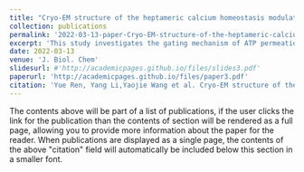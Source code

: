 ```yaml
---
title: "Cryo-EM structure of the heptameric calcium homeostasis modulator 1 channel."
collection: publications
permalink: '2022-03-13-paper-Cryo-EM-structure-of-the-heptameric-calcium-homeostasis-modulator-1-channel' #'https://www.jbc.org/article/S0021-9258(22)00278-2/'
excerpt: 'This study investigates the gating mechanism of ATP permeation in Calcium homeostasis modulator 1 (CALHM1), a voltage- and Ca2+-gated ATP channel critical for neuronal signaling. Using cryo-EM, the authors resolved structures of Danio rerio CALHM1 heptamers and an octamer in ATP-nonconducting states, with resolutions ranging from 2.9 Å to 3.5 Å. Structural analysis reveals a central pore diameter of approximately 6.6 Å in the heptameric CALHM1, with the N-helix positioned to avoid steric clashes. Molecular dynamics simulations suggest that the transition of the N-helix from the “down” to the “up” position significantly increases the pore size for ATP permeation. These findings offer crucial insights into the ATP gating mechanism of CALHM1.'
date: 2022-03-13
venue: 'J. Biol. Chem'
slidesurl: #'http://academicpages.github.io/files/slides3.pdf'
paperurl: 'http://academicpages.github.io/files/paper3.pdf'
citation: 'Yue Ren, Yang Li,Yaojie Wang et al. Cryo-EM structure of the heptameric calcium homeostasis modulator 1 channel. J Biol Chem 2022, 298 (5).'
---
```


The contents above will be part of a list of publications, if the user clicks the link for the publication than the contents of section will be rendered as a full page, allowing you to provide more information about the paper for the reader. When publications are displayed as a single page, the contents of the above "citation" field will automatically be included below this section in a smaller font.
